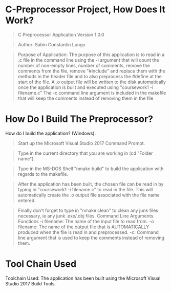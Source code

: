 # C-Preprocessor Project, How Does It Work?

> C Preprocessor Application  Version 1.0.0 

> Author: Sabin Constantin Lungu 

> Purpose of Application: The purpose of this application is to read in a .c file in the command line using the -i argument that will count the number of non-empty lines, number of comments, remove the comments from the file, remove "#include" and replace them with the methods in the header file and to also preprocess the #define at the start of the file.  A .o output file will be written to the disk automatically once the application is built and executed using "coursework1 -i filename.c" The -c command line argument is included in the makefile that will keep the comments instead of removing them in the file

# How Do I Build The Preprocessor?

How do I build the application? (Windows).

> Start up the Microsoft Visual Studio 2017 Command Prompt. 

> Type in the current directory that you are working in (cd "Folder name"). 

> Type in the MS-DOS Shell "nmake build" to build the application with regards to the makefile. 

> After the application has been built, the chosen file can be read in by typing in "coursework1 -i filename.c" to read in the file. This will automatically create the .o output file associated with the file name entered. 

> Finally don't forget to type in "nmake clean" to clean any junk files necessary, ie any junk .exe/.obj files.  Command Line Arguments Functions -i filename: The name of the input file to read from. -o filename: The name of the output file that is AUTOMATICALLY produced when the file is read in and preprocessed. -c: Command line argument that is used to keep the comments instead of removing them. 

# Tool Chain Used

Toolchain Used: The application has been built using the Microsoft Visual Studio 2017 Build Tools.
